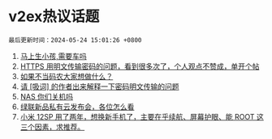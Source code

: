 # v2ex热议话题

`最后更新时间：2024-05-24 15:01:26 +0800`

1. [马上生小孩,需要车吗](https://www.v2ex.com/t/1043282)
1. [HTTPS 用明文传输密码的问题，看到很多次了，个人观点不赞成，单开个帖](https://www.v2ex.com/t/1043386)
1. [如果不当码农大家想做什么？](https://www.v2ex.com/t/1043338)
1. [请 [吸词] 的作者出来解释一下密码明文传输的问题](https://www.v2ex.com/t/1043320)
1. [NAS 你们关机吗](https://www.v2ex.com/t/1043468)
1. [绿联新品私有云发布会，各位怎么看](https://www.v2ex.com/t/1043381)
1. [小米 12SP 用了两年，想换新手机了，主要在乎续航、屏幕护眼、能 ROOT 这三个因素，求推荐。](https://www.v2ex.com/t/1043432)

